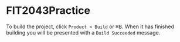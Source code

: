 # FIT2043Practice

To build the project, click ```Product > Build``` or <kbd>⌘B</kbd>. When it has finished building you will be presented with a ```Build Succeeded``` message.
